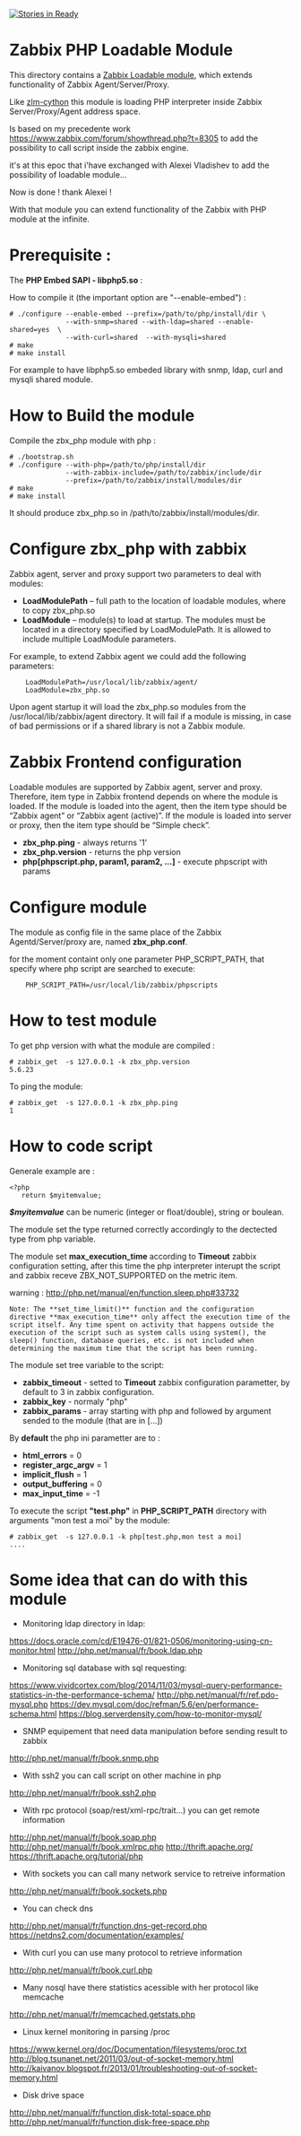 [![Stories in Ready](https://badge.waffle.io/ZenProjects/ZBX-PHP.png?label=ready&title=Ready)](https://waffle.io/ZenProjects/ZBX-PHP)
# Zabbix PHP Loadable Module

This directory contains a [Zabbix Loadable module](https://www.zabbix.com/documentation/3.2/manual/config/items/loadablemodules), which extends functionality of Zabbix Agent/Server/Proxy. 

Like [zlm-cython](https://github.com/vulogov/zlm-cython) this module is loading PHP interpreter inside Zabbix Server/Proxy/Agent address space.

Is based on my precedente work https://www.zabbix.com/forum/showthread.php?t=8305 to add the possibility to call script inside the zabbix engine.

it's at this epoc that i'have exchanged with Alexei Vladishev to add the possibility of loadable module...

Now is done ! thank Alexei !

With that module you can extend functionality of the Zabbix with PHP module at the infinite.

# Prerequisite :

The **PHP Embed SAPI - libphp5.so** :

How to compile it (the important option are "--enable-embed") :
```
# ./configure --enable-embed --prefix=/path/to/php/install/dir \
		      --with-snmp=shared --with-ldap=shared --enable-shared=yes  \
		      --with-curl=shared  --with-mysqli=shared 
# make
# make install
```
For example to have libphp5.so embeded library with snmp, ldap, curl and mysqli shared module.

# How to Build the module

Compile the zbx_php module with php :

```
# ./bootstrap.sh
# ./configure --with-php=/path/to/php/install/dir 
              --with-zabbix-include=/path/to/zabbix/include/dir 
              --prefix=/path/to/zabbix/install/modules/dir
# make
# make install
```	      
It should produce zbx_php.so in /path/to/zabbix/install/modules/dir.

# Configure zbx_php with zabbix

Zabbix agent, server and proxy support two parameters to deal with modules:

- **LoadModulePath** – full path to the location of loadable modules, where to copy zbx_php.so
- **LoadModule** – module(s) to load at startup. The modules must be located in a directory specified by LoadModulePath. It is allowed to include multiple LoadModule parameters.

For example, to extend Zabbix agent we could add the following parameters:

```
	LoadModulePath=/usr/local/lib/zabbix/agent/
	LoadModule=zbx_php.so
```

Upon agent startup it will load the zbx_php.so modules from the /usr/local/lib/zabbix/agent directory. It will fail if a module is missing, in case of bad permissions or if a shared library is not a Zabbix module.

# Zabbix Frontend configuration

Loadable modules are supported by Zabbix agent, server and proxy. Therefore, item type in Zabbix frontend depends on where the module is loaded. If the module is loaded into the agent, then the item type should be “Zabbix agent” or “Zabbix agent (active)”. If the module is loaded into server or proxy, then the item type should be “Simple check”.

- **zbx_php.ping** - always returns '1'
- **zbx_php.version** - returns the php version
- **php[phpscript.php, param1, param2, ...]** - execute phpscript with params

# Configure module

The module as config file in the same place of the Zabbix Agentd/Server/proxy are, named **zbx_php.conf**.

for the moment containt only one parameter PHP_SCRIPT_PATH, that specify where php script are searched to execute:

```
	PHP_SCRIPT_PATH=/usr/local/lib/zabbix/phpscripts
```

# How to test module

To get php version with what the module are compiled :
```
# zabbix_get  -s 127.0.0.1 -k zbx_php.version
5.6.23
```

To ping the module:
```
# zabbix_get  -s 127.0.0.1 -k zbx_php.ping
1
```

# How to code script

Generale example are :
```
<?php
   return $myitemvalue;
```

***$myitemvalue*** can be numeric (integer or float/double), string or boulean.

The module set the type returned correctly accordingly to the dectected type from php variable.

The module set **max_execution_time** according to **Timeout** zabbix configuration setting, after this time the php interpreter interupt the script and zabbix receve ZBX_NOT_SUPPORTED on the metric item.

warning : http://php.net/manual/en/function.sleep.php#33732

	Note: The **set_time_limit()** function and the configuration directive **max_execution_time** only affect the execution time of the script itself. Any time spent on activity that happens outside the execution of the script such as system calls using system(), the sleep() function, database queries, etc. is not included when determining the maximum time that the script has been running.

The module set tree variable to the script:
- **zabbix_timeout** - setted to **Timeout** zabbix configuration parametter, by default to 3 in zabbix configuration.
- **zabbix_key** - normaly "php"
- **zabbix_params** - array starting with php and followed by argument sended to the module (that are in [...])

By **default** the php ini parametter are to :
- **html_errors** = 0
- **register_argc_argv** = 1
- **implicit_flush** = 1
- **output_buffering** = 0
- **max_input_time** = -1

To execute the script **"test.php"** in **PHP_SCRIPT_PATH** directory with arguments "mon test a moi" by the module:
```
# zabbix_get  -s 127.0.0.1 -k php[test.php,mon test a moi]
....
```

# Some idea that can do with this module

- Monitoring ldap directory in ldap:

https://docs.oracle.com/cd/E19476-01/821-0506/monitoring-using-cn-monitor.html
http://php.net/manual/fr/book.ldap.php

- Monitoring sql database with sql requesting:

https://www.vividcortex.com/blog/2014/11/03/mysql-query-performance-statistics-in-the-performance-schema/
http://php.net/manual/fr/ref.pdo-mysql.php
https://dev.mysql.com/doc/refman/5.6/en/performance-schema.html
https://blog.serverdensity.com/how-to-monitor-mysql/ 

- SNMP equipement that need data manipulation before sending result to zabbix

http://php.net/manual/fr/book.snmp.php

- With ssh2 you can call script on other machine in php

http://php.net/manual/fr/book.ssh2.php

- With rpc protocol (soap/rest/xml-rpc/trait...) you can get remote information 

http://php.net/manual/fr/book.soap.php
http://php.net/manual/fr/book.xmlrpc.php
http://thrift.apache.org/ 
https://thrift.apache.org/tutorial/php

- With sockets you can call many network service to retreive information

http://php.net/manual/fr/book.sockets.php

- You can check dns

http://php.net/manual/fr/function.dns-get-record.php
https://netdns2.com/documentation/examples/

- With curl you can use many protocol to retrieve information

http://php.net/manual/fr/book.curl.php

- Many nosql have there statistics acessible with her protocol like memcache

http://php.net/manual/fr/memcached.getstats.php

- Linux kernel monitoring in parsing /proc

https://www.kernel.org/doc/Documentation/filesystems/proc.txt
http://blog.tsunanet.net/2011/03/out-of-socket-memory.html
http://kaivanov.blogspot.fr/2013/01/troubleshooting-out-of-socket-memory.html

- Disk drive space

http://php.net/manual/fr/function.disk-total-space.php
http://php.net/manual/fr/function.disk-free-space.php

